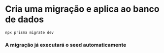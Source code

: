 # Cria uma migração e aplica ao banco de dados
```npx prisma migrate dev```
### A migração já executará o seed automaticamente